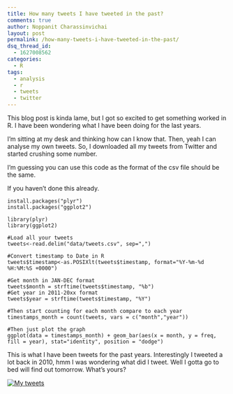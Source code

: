 ```yaml
---
title: How many tweets I have tweeted in the past?
comments: true
author: Noppanit Charassinvichai
layout: post
permalink: /how-many-tweets-i-have-tweeted-in-the-past/
dsq_thread_id:
  - 1627008562
categories:
  - R
tags:
  - analysis
  - r
  - tweets
  - twitter
---
```

This blog post is kinda lame, but I got so excited to get something worked in R. I have been wondering what I have been doing for the last years.

I&#8217;m sitting at my desk and thinking how can I know that. Then, yeah I can analyse my own tweets. So, I downloaded all my tweets from Twitter and started crushing some number. 

I&#8217;m guessing you can use this code as the format of the csv file should be the same. 

If you haven&#8217;t done this already.

```
install.packages("plyr")
install.packages("ggplot2")
```

```
library(plyr)
library(ggplot2)

#Load all your tweets
tweets<-read.delim("data/tweets.csv", sep=",")

#Convert timestamp to Date in R
tweets$timestamp<-as.POSIXlt(tweets$timestamp, format="%Y-%m-%d %H:%M:%S +0000")

#Get month in JAN-DEC format
tweets$month = strftime(tweets$timestamp, "%b")
#Get year in 2011-20xx format
tweets$year = strftime(tweets$timestamp, "%Y")

#Then start counting for each month compare to each year
timestamps_month = count(tweets, vars = c("month","year"))

#Then just plot the graph
ggplot(data = timestamps_month) + geom_bar(aes(x = month, y = freq, fill = year), stat="identity", position = "dodge")

```

This is what I have been tweets for the past years. Interestingly I tweeted a lot back in 2010, hmm I was wondering what did I tweet. Well I gotta go to bed will find out tomorrow. What&#8217;s yours?

[<img src="https://www.noppanit.com/wp-content/uploads/2013/08/Screen-Shot-2013-08-22-at-00.21.04.png" alt="My tweets" class="aligncenter size-full wp-image-1151 cool_border" />][1]

 [1]: https://www.noppanit.com/wp-content/uploads/2013/08/Screen-Shot-2013-08-22-at-00.21.04.png

